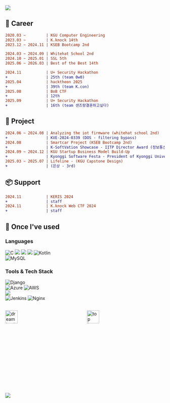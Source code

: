 <div align=left>
  <img src="https://capsule-render.vercel.app/api?type=Waving&color=FFA000&text=Welcome%20to%20Fluorite's%20GitHub&fontSize=40&height=150&section=header" />

## 🌱 Career
```diff
2020.03 ~         | KGU Computer Engineering
2023.03 ~         | K.knock 14th
2023.12 ~ 2024.11 | KSEB Bootcamp 2nd

2024.03 ~ 2024.09 | Whitehat School 2nd
2024.10 ~ 2025.01 | SSL 5th
2025.06 ~ 2026.03 | Best of the Best 14th

2024.11           | U+ Security Hackathon
+                 | 25th (team 0w0)
2025.04           | hacktheon 2025
+                 | 39th (team K.con)
2025.08           | BoB CTF
+                 | 12th 
2025.09           | U+ Security Hackathon
+                 | 16th (team 샌즈랑결혼하고싶다)

```
## 🚩 Project
```diff
2024.06 ~ 2024.08 | Analyzing the iot firmware (whitehat school 2nd)
+                 | KVE-2024-0339 (DOS - filtering bypass)
2024.08           | Smartcar Project (KSEB Bootcamp 2nd)
+                 | K-SoftVation Showcase - IITP Director Award (정보통신기획평가원장상 - 2nd)
2024.09 ~ 2024.12 | KGU Startup Business Model Build-Up
+                 | Kyonggi Software Festa - President of Kyonggi University (경기대학교 총장상 - 2nd)
2025.03 ~ 2025.07 | Lifeline - (KGU Capstone Design) 
+                 | (은상 - 3rd)
```

## 📦 Support
```diff
2024.11           | KERIS 2024
+                 | staff
2024.11           | K.knock Web CTF 2024
+                 | staff
```

## 🔨 Once I've used
### Languages
![C](https://img.shields.io/badge/C-00599C?style=for-the-badge&logo=c&logoColor=white)
<img src="https://img.shields.io/badge/Java-ED8B00?style=for-the-badge&logo=openjdk&logoColor=white"> 
<img src="https://img.shields.io/badge/python-3776AB?style=for-the-badge&logo=python&logoColor=white"> 
<img src="https://img.shields.io/badge/PHP-777BB4?style=for-the-badge&logo=php&logoColor=white">
![Kotlin](https://img.shields.io/badge/kotlin-%237F52FF.svg?style=for-the-badge&logo=kotlin&logoColor=white)
<br>
![MySQL](https://img.shields.io/badge/mysql-4479A1.svg?style=for-the-badge&logo=mysql&logoColor=white)
### Tools & Tech Stack
![Django](https://img.shields.io/badge/django-%23092E20.svg?style=for-the-badge&logo=django&logoColor=white)
<br>
![Azure](https://img.shields.io/badge/azure-%230072C6.svg?style=for-the-badge&logo=microsoftazure&logoColor=white)
![AWS](https://img.shields.io/badge/AWS-%23FF9900.svg?style=for-the-badge&logo=amazon-aws&logoColor=white)
<br>
<img src="https://img.shields.io/badge/linux-FCC624?style=for-the-badge&logo=linux&logoColor=black"> 
<br>
![Jenkins](https://img.shields.io/badge/jenkins-%232C5263.svg?style=for-the-badge&logo=jenkins&logoColor=white)
![Nginx](https://img.shields.io/badge/nginx-%23009639.svg?style=for-the-badge&logo=nginx&logoColor=white)
##


<!-- 높이 고정(예: 260px) / object-fit:cover로 중앙 크롭 -->
<div style="display:flex; gap:12px; flex-wrap:wrap; align-items:stretch;">
  <div style="flex:1; height:260px; overflow:hidden;">
    <img src="https://dreamhack-readme-stats.vercel.app/api/stats?username=Flu0w0r1t3"
         style="width:40%; height:40%; object-fit:cover; display:block;"
         alt="dreamhack stats" />
  </div>
  <div style="flex:1; height:260px; overflow:hidden;">
    <img src="https://github-readme-stats.vercel.app/api/top-langs/?username=fluoworite&layout=compact&theme=graywhite"
         style="width:40%; height:40%; object-fit:cover; display:block;"
         alt="top languages" />
  </div>
</div>


  <img src="https://capsule-render.vercel.app/api?type=waving&color=FFA000&height=150&section=footer" style="max-width:45%; height:auto;" />

